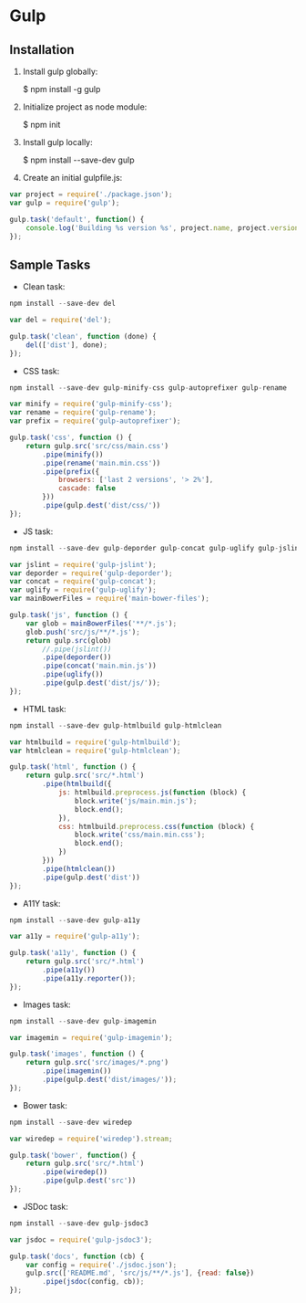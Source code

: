 # Gulp


## Installation

1. Install gulp globally:

    $ npm install -g gulp

2. Initialize project as node module:

    $ npm init
    
3. Install gulp locally:

    $ npm install --save-dev gulp

4. Create an initial gulpfile.js:

```javascript
var project = require('./package.json');
var gulp = require('gulp');

gulp.task('default', function() {
    console.log('Building %s version %s', project.name, project.version);
});
```

## Sample Tasks

* Clean task:

```javascript
npm install --save-dev del

var del = require('del');

gulp.task('clean', function (done) {
    del(['dist'], done);
});
```

* CSS task:

```javascript
npm install --save-dev gulp-minify-css gulp-autoprefixer gulp-rename  

var minify = require('gulp-minify-css');
var rename = require('gulp-rename');
var prefix = require('gulp-autoprefixer');

gulp.task('css', function () {
    return gulp.src('src/css/main.css')
        .pipe(minify())
        .pipe(rename('main.min.css'))
        .pipe(prefix({
            browsers: ['last 2 versions', '> 2%'],
            cascade: false
        }))
        .pipe(gulp.dest('dist/css/'))
});
```

* JS task:

```javascript
npm install --save-dev gulp-deporder gulp-concat gulp-uglify gulp-jslint main-bower-files

var jslint = require('gulp-jslint');
var deporder = require('gulp-deporder');
var concat = require('gulp-concat');
var uglify = require('gulp-uglify');
var mainBowerFiles = require('main-bower-files');

gulp.task('js', function () {
    var glob = mainBowerFiles('**/*.js');
    glob.push('src/js/**/*.js');
    return gulp.src(glob)
        //.pipe(jslint())
        .pipe(deporder())
        .pipe(concat('main.min.js'))
        .pipe(uglify())
        .pipe(gulp.dest('dist/js/'));
});
```

* HTML task:

```javascript
npm install --save-dev gulp-htmlbuild gulp-htmlclean

var htmlbuild = require('gulp-htmlbuild');
var htmlclean = require('gulp-htmlclean');

gulp.task('html', function () {
    return gulp.src('src/*.html')
        .pipe(htmlbuild({
            js: htmlbuild.preprocess.js(function (block) {
                block.write('js/main.min.js');
                block.end();
            }),
            css: htmlbuild.preprocess.css(function (block) {
                block.write('css/main.min.css');
                block.end();
            })
        }))
        .pipe(htmlclean())
        .pipe(gulp.dest('dist'))
});
```

* A11Y task:

```javascript
npm install --save-dev gulp-a11y

var a11y = require('gulp-a11y');

gulp.task('a11y', function () {
    return gulp.src('src/*.html')
        .pipe(a11y())
        .pipe(a11y.reporter());
});
```

* Images task:

```javascript
npm install --save-dev gulp-imagemin

var imagemin = require('gulp-imagemin');

gulp.task('images', function () {
    return gulp.src('src/images/*.png')
        .pipe(imagemin())
        .pipe(gulp.dest('dist/images/'));
});
```

* Bower task:

```javascript
npm install --save-dev wiredep

var wiredep = require('wiredep').stream;

gulp.task('bower', function() {
    return gulp.src('src/*.html')
        .pipe(wiredep())
        .pipe(gulp.dest('src'))
});
```

* JSDoc task:

```javascript
npm install --save-dev gulp-jsdoc3

var jsdoc = require('gulp-jsdoc3');

gulp.task('docs', function (cb) {
    var config = require('./jsdoc.json');
    gulp.src(['README.md', 'src/js/**/*.js'], {read: false})
        .pipe(jsdoc(config, cb));
});
```
